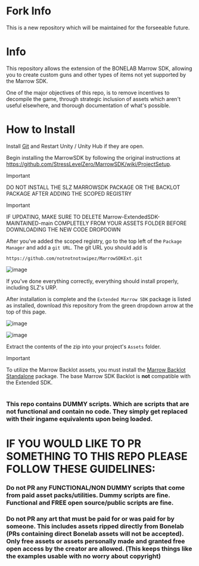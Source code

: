 # Fork Info
This is a new repository which will be maintained for the forseeable future.

# Info
This repository allows the extension of the BONELAB Marrow SDK, allowing you to create custom guns and other types of items not yet supported by the Marrow SDK.

One of the major objectives of this repo, is to remove incentives to decompile the game, through strategic inclusion of assets which aren't useful elsewhere, and thorough documentation of what's possible.

# How to Install

Install [Git](https://git-scm.com/) and Restart Unity / Unity Hub if they are open.

Begin installing the MarrowSDK by following the original instructions at https://github.com/StressLevelZero/MarrowSDK/wiki/ProjectSetup.

> [!IMPORTANT]  
> DO NOT INSTALL THE SLZ MARROWSDK PACKAGE OR THE BACKLOT PACKAGE AFTER ADDING THE SCOPED REGISTRY

> [!IMPORTANT]  
> IF UPDATING, MAKE SURE TO DELETE Marrow-ExtendedSDK-MAINTAINED-main COMPLETELY FROM YOUR ASSETS FOLDER BEFORE DOWNLOADING THE NEW CODE DROPDOWN

After you've added the scoped registry, go to the top left of the ``Package Manager`` and add a ``git URL``.
The git URL you should add is 
```
https://github.com/notnotnotswipez/MarrowSDKExt.git
```

![image](https://github.com/notnotnotswipez/Marrow-ExtendedSDK-MAINTAINED/assets/79382000/98ee31d3-5c23-4183-93f1-76a2c7793803)


If you've done everything correctly, everything should install properly, including SLZ's URP.

After installation is complete and the ``Extended Marrow SDK`` package is listed as installed, download *this* repository from the green dropdown arrow at the top of this page.

![image](https://github.com/notnotnotswipez/Marrow-ExtendedSDK-MAINTAINED/assets/79382000/c2e4231e-7171-42d1-80c9-1d4e2dc4c026)

![image](https://github.com/notnotnotswipez/Marrow-ExtendedSDK-MAINTAINED/assets/79382000/81b8e308-f70f-4196-9aa1-bf9563f7e3db)

Extract the contents of the zip into your project's `Assets` folder.

> [!IMPORTANT]
> To utilize the Marrow Backlot assets, you must install the [Marrow Backlot Standalone](https://github.com/EvroDeveloper/Marrow-Backlot-Standalone) package. The base Marrow SDK Backlot is __not__ compatible with the Extended SDK.

#
### This repo contains DUMMY scripts. Which are scripts that are not functional and contain no code. They simply get replaced with their ingame equivalents upon being loaded.

# IF YOU WOULD LIKE TO PR SOMETHING TO THIS REPO PLEASE FOLLOW THESE GUIDELINES:
### Do not PR any FUNCTIONAL/NON DUMMY scripts that come from paid asset packs/utilities. Dummy scripts are fine. Functional and FREE open source/public scripts are fine.
### Do not PR any art that must be paid for or was paid for by someone. This includes assets ripped directly from Bonelab (PRs containing direct Bonelab assets will not be accepted). Only free assets or assets personally made and granted free open access by the creator are allowed. (This keeps things like the examples usable with no worry about copyright)
